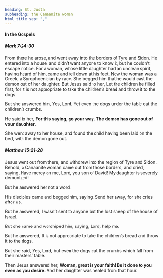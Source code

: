 ```yaml
---
heading: St. Justa
subheading: the Canaanite woman
html_title_sep: ","
---
```


#### In the Gospels

##### Mark 7:24-30

From there he arose, and went away into the borders of Tyre and Sidon. He
entered into a house, and didn’t want anyone to know it, but he couldn’t escape
notice. For a woman, whose little daughter had an unclean spirit, having heard
of him, came and fell down at his feet. Now the woman was a Greek, a
Syrophoenician by race. She begged him that he would cast the demon out of her
daughter. But Jesus said to her, Let the children be filled first, for it is
not appropriate to take the children’s bread and throw it to the dogs.

But she answered him, Yes, Lord. Yet even the dogs under the table eat the
children’s crumbs.

He said to her, **For this saying, go your way. The demon has gone out of your
daughter.**

She went away to her house, and found the child having been laid on the bed,
with the demon gone out.


##### Matthew 15:21-28

Jesus went out from there, and withdrew into the region of Tyre and Sidon.
Behold, a Canaanite woman came out from those borders, and cried, saying, Have
mercy on me, Lord, you son of David! My daughter is severely demonized!

But he answered her not a word.

His disciples came and begged him, saying, Send her away, for she cries after
us.

But he answered, I wasn’t sent to anyone but the lost sheep of the house of
Israel.

But she came and worshiped him, saying, Lord, help me.

But he answered, It is not appropriate to take the children’s bread and throw
it to the dogs.

But she said, Yes, Lord, but even the dogs eat the crumbs which fall from their
masters’ table.

Then Jesus answered her, **Woman, great is your faith! Be it done to you even
as you desire.** And her daughter was healed from that hour.
